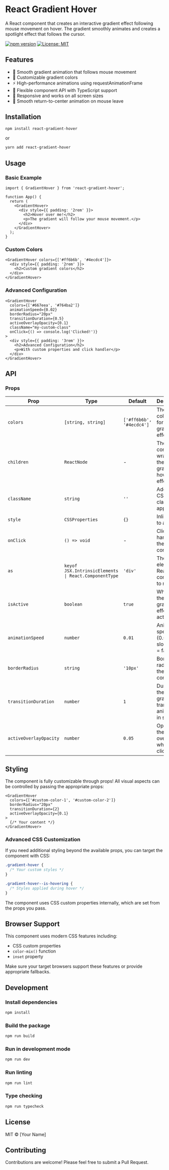 # React Gradient Hover

A React component that creates an interactive gradient effect following mouse movement on hover. The gradient smoothly animates and creates a spotlight effect that follows the cursor.

[![npm version](https://img.shields.io/npm/v/react-gradient-hover.svg)](https://www.npmjs.com/package/react-gradient-hover)
[![License: MIT](https://img.shields.io/badge/License-MIT-yellow.svg)](https://opensource.org/licenses/MIT)

## Features

- 🎨 Smooth gradient animation that follows mouse movement
- 🎯 Customizable gradient colors
- ⚡ High-performance animations using requestAnimationFrame
- 🔧 Flexible component API with TypeScript support
- 📱 Responsive and works on all screen sizes
- 🎪 Smooth return-to-center animation on mouse leave

## Installation

```bash
npm install react-gradient-hover
```

or

```bash
yarn add react-gradient-hover
```

## Usage

### Basic Example

```tsx
import { GradientHover } from 'react-gradient-hover';

function App() {
  return (
    <GradientHover>
      <div style={{ padding: '2rem' }}>
        <h2>Hover over me!</h2>
        <p>The gradient will follow your mouse movement.</p>
      </div>
    </GradientHover>
  );
}
```

### Custom Colors

```tsx
<GradientHover colors={['#ff6b6b', '#4ecdc4']}>
  <div style={{ padding: '2rem' }}>
    <h2>Custom gradient colors</h2>
  </div>
</GradientHover>
```

### Advanced Configuration

```tsx
<GradientHover
  colors={['#667eea', '#764ba2']}
  animationSpeed={0.02}
  borderRadius="20px"
  transitionDuration={0.5}
  activeOverlayOpacity={0.1}
  className="my-custom-class"
  onClick={() => console.log('Clicked!')}
>
  <div style={{ padding: '3rem' }}>
    <h2>Advanced Configuration</h2>
    <p>With custom properties and click handler</p>
  </div>
</GradientHover>
```

## API

### Props

| Prop | Type | Default | Description |
|------|------|---------|-------------|
| `colors` | `[string, string]` | `['#ff6b6b', '#4ecdc4']` | The two colors used for the gradient effect |
| `children` | `ReactNode` | - | The content to wrap with the gradient hover effect |
| `className` | `string` | `''` | Additional CSS classes to apply |
| `style` | `CSSProperties` | `{}` | Inline styles to apply |
| `onClick` | `() => void` | - | Click handler for the component |
| `as` | `keyof JSX.IntrinsicElements \| React.ComponentType` | `'div'` | The HTML element or React component to render as |
| `isActive` | `boolean` | `true` | Whether the gradient effect is active |
| `animationSpeed` | `number` | `0.01` | Animation speed (0.01 = slower, 0.1 = faster) |
| `borderRadius` | `string` | `'10px'` | Border radius of the component |
| `transitionDuration` | `number` | `1` | Duration of the gradient transition animation in seconds |
| `activeOverlayOpacity` | `number` | `0.05` | Opacity of the active overlay when clicking |

## Styling

The component is fully customizable through props! All visual aspects can be controlled by passing the appropriate props:

```tsx
<GradientHover
  colors={['#custom-color-1', '#custom-color-2']}
  borderRadius="20px"
  transitionDuration={2}
  activeOverlayOpacity={0.1}
>
  {/* Your content */}
</GradientHover>
```

### Advanced CSS Customization

If you need additional styling beyond the available props, you can target the component with CSS:

```css
.gradient-hover {
  /* Your custom styles */
}

.gradient-hover--is-hovering {
  /* Styles applied during hover */
}
```

The component uses CSS custom properties internally, which are set from the props you pass.

## Browser Support

This component uses modern CSS features including:
- CSS custom properties
- `color-mix()` function
- `inset` property

Make sure your target browsers support these features or provide appropriate fallbacks.

## Development

### Install dependencies

```bash
npm install
```

### Build the package

```bash
npm run build
```

### Run in development mode

```bash
npm run dev
```

### Run linting

```bash
npm run lint
```

### Type checking

```bash
npm run typecheck
```

## License

MIT © [Your Name]

## Contributing

Contributions are welcome! Please feel free to submit a Pull Request. 